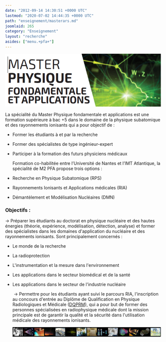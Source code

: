 ```yaml
---
date: "2012-09-14 14:30:51 +0000 UTC"
lastmod: "2020-07-02 14:44:35 +0000 UTC"
path: "enseignement/masterars.md"
joomlaid: 265
category: "Enseignement"
layout: "recherche"
asides: ["menu.+pfa+"]
---
```

[](doc/EDT-26.09.2014.pdf)![PFA](images/PFA.png)

La spécialité du Master Physique fondamentale et applications est une formation supérieure à bac +5 dans le domaine de la physique subatomique et des rayonnements ionisants qui a pour objectif de :

*   Former les étudiants à et par la recherche
*   Former des spécialistes de type ingénieur-expert
*   Participer à la formation des futurs physiciens médicaux

    Formation co-habilitée entre l’Université de Nantes et l’IMT Atlantique, la spécialité de M2 PFA propose trois options :

*   Recherche en Physique Subatomique (RPS)
*   Rayonnements Ionisants et Applications médicales (RIA)
*   Démantèlement et Modélisation Nucléaires (DMN)

### Objectifs :

→ Préparer les étudiants au doctorat en physique nucléaire et des hautes énergies (théorie, expérience, modélisation, détection, analyse) et former des spécialistes dans les domaines d'application du nucléaire et des rayonnements ionisants. Sont principalement concernés :

*   Le monde de la recherche
*   La radioprotection
*   L'instrumentation et la mesure dans l'environnement
*   Les applications dans le secteur biomédical et de la santé
*   Les applications dans le secteur de l'industrie nucléaire

     → Permettre pour les étudiants ayant suivi le parcours RIA, l'inscription au concours d'entrée au Diplôme de Qualification en Physique Radiologiques et Médicale ([DQPRM](http://www-instn.cea.fr/-DQPRM-Physique-medicale-.html)), qui a pour but de former des personnes spécialisées en radiophysique médicale dont la mission principale est de garantir la qualité et la sécurité dans l'utilisation médicale des rayonnements ionisants.

    ![bandeauimagesMARS](images/bandeauimagesMARS.jpg)
